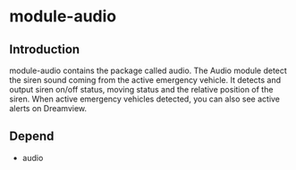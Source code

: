 # module-audio

## Introduction
module-audio contains the package called audio. The Audio module detect the siren sound coming from the active emergency vehicle. It detects and output siren on/off status, moving status and the relative position of the siren. When active emergency vehicles detected, you can also see active alerts on Dreamview.

## Depend
* audio